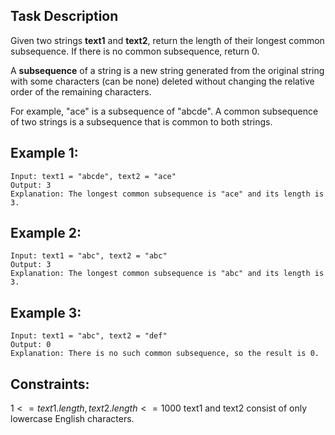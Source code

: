 ## Task Description

Given two strings <b>text1</b> and <b>text2</b>, return the length of their longest common subsequence. If there is no common subsequence, return 0.

A <b>subsequence</b> of a string is a new string generated from the original string with some characters (can be none) deleted without changing the relative order of the remaining characters.

For example, "ace" is a subsequence of "abcde".
A common subsequence of two strings is a subsequence that is common to both strings.

 

## Example 1:
```
Input: text1 = "abcde", text2 = "ace" 
Output: 3  
Explanation: The longest common subsequence is "ace" and its length is 3.
```
## Example 2:
```
Input: text1 = "abc", text2 = "abc"
Output: 3
Explanation: The longest common subsequence is "abc" and its length is 3.
```
## Example 3:
```
Input: text1 = "abc", text2 = "def"
Output: 0
Explanation: There is no such common subsequence, so the result is 0.
```

## Constraints:

$1 <= text1.length, text2.length <= 1000$
text1 and text2 consist of only lowercase English characters.
